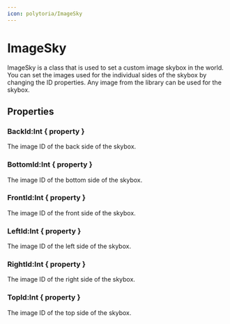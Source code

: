 ```yaml
---
icon: polytoria/ImageSky
---
```


# ImageSky

ImageSky is a class that is used to set a custom image skybox in the world. You can set the images used for the individual sides of the skybox by changing the ID properties. Any image from the library can be used for the skybox.

## Properties

### BackId:Int { property }

The image ID of the back side of the skybox.

### BottomId:Int { property }

The image ID of the bottom side of the skybox.

### FrontId:Int { property }

The image ID of the front side of the skybox.

### LeftId:Int { property }

The image ID of the left side of the skybox.

### RightId:Int { property }

The image ID of the right side of the skybox.

### TopId:Int { property }

The image ID of the top side of the skybox.
